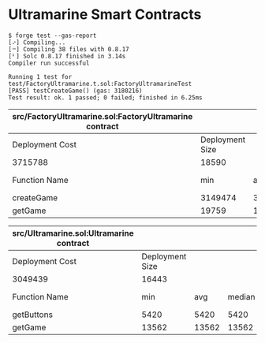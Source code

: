 # Ultramarine Smart Contracts

```
$ forge test --gas-report
[⠔] Compiling...
[⠒] Compiling 38 files with 0.8.17
[⠃] Solc 0.8.17 finished in 3.14s
Compiler run successful

Running 1 test for test/FactoryUltramarine.t.sol:FactoryUltramarineTest
[PASS] testCreateGame() (gas: 3180216)
Test result: ok. 1 passed; 0 failed; finished in 6.25ms
```

| src/FactoryUltramarine.sol:FactoryUltramarine contract |                 |         |         |         |         |
| ------------------------------------------------------ | --------------- | ------- | ------- | ------- | ------- |
| Deployment Cost                                        | Deployment Size |         |         |         |         |
| 3715788                                                | 18590           |         |         |         |         |
| Function Name                                          | min             | avg     | median  | max     | # calls |
| createGame                                             | 3149474         | 3149474 | 3149474 | 3149474 | 1       |
| getGame                                                | 19759           | 19759   | 19759   | 19759   | 1       |

| src/Ultramarine.sol:Ultramarine contract |                 |       |        |       |         |
| ---------------------------------------- | --------------- | ----- | ------ | ----- | ------- |
| Deployment Cost                          | Deployment Size |       |        |       |         |
| 3049439                                  | 16443           |       |        |       |         |
| Function Name                            | min             | avg   | median | max   | # calls |
| getButtons                               | 5420            | 5420  | 5420   | 5420  | 1       |
| getGame                                  | 13562           | 13562 | 13562  | 13562 | 1       |
